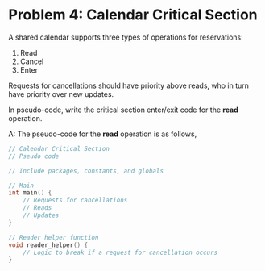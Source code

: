 # Problem 4: Calendar Critical Section

A shared calendar supports three types of operations for reservations:

1. Read
2. Cancel
3. Enter

Requests for cancellations should have priority above reads, who in turn have priority over new updates.

In pseudo-code, write the critical section enter/exit code for the **read** operation.

A: The pseudo-code for the **read** operation is as follows,

```c
// Calendar Critical Section
// Pseudo code

// Include packages, constants, and globals

// Main
int main() {
    // Requests for cancellations
    // Reads
    // Updates
}

// Reader helper function
void reader_helper() {
    // Logic to break if a request for cancellation occurs
}
```
